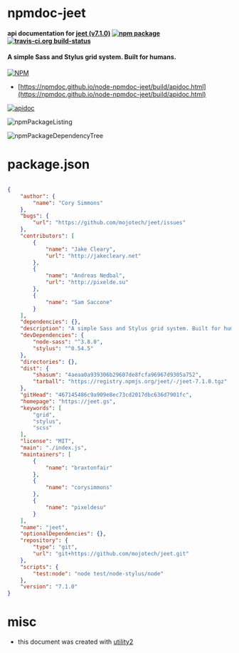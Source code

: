 # npmdoc-jeet

#### api documentation for  [jeet (v7.1.0)](https://jeet.gs)  [![npm package](https://img.shields.io/npm/v/npmdoc-jeet.svg?style=flat-square)](https://www.npmjs.org/package/npmdoc-jeet) [![travis-ci.org build-status](https://api.travis-ci.org/npmdoc/node-npmdoc-jeet.svg)](https://travis-ci.org/npmdoc/node-npmdoc-jeet)

#### A simple Sass and Stylus grid system. Built for humans.

[![NPM](https://nodei.co/npm/jeet.png?downloads=true&downloadRank=true&stars=true)](https://www.npmjs.com/package/jeet)

- [https://npmdoc.github.io/node-npmdoc-jeet/build/apidoc.html](https://npmdoc.github.io/node-npmdoc-jeet/build/apidoc.html)

[![apidoc](https://npmdoc.github.io/node-npmdoc-jeet/build/screenCapture.buildCi.browser.%252Ftmp%252Fbuild%252Fapidoc.html.png)](https://npmdoc.github.io/node-npmdoc-jeet/build/apidoc.html)

![npmPackageListing](https://npmdoc.github.io/node-npmdoc-jeet/build/screenCapture.npmPackageListing.svg)

![npmPackageDependencyTree](https://npmdoc.github.io/node-npmdoc-jeet/build/screenCapture.npmPackageDependencyTree.svg)



# package.json

```json

{
    "author": {
        "name": "Cory Simmons"
    },
    "bugs": {
        "url": "https://github.com/mojotech/jeet/issues"
    },
    "contributors": [
        {
            "name": "Jake Cleary",
            "url": "http://jakecleary.net"
        },
        {
            "name": "Andreas Nedbal",
            "url": "http://pixelde.su"
        },
        {
            "name": "Sam Saccone"
        }
    ],
    "dependencies": {},
    "description": "A simple Sass and Stylus grid system. Built for humans.",
    "devDependencies": {
        "node-sass": "^3.8.0",
        "stylus": "^0.54.5"
    },
    "directories": {},
    "dist": {
        "shasum": "4aeaa0a939306b29607de8fcfa96967d9305a752",
        "tarball": "https://registry.npmjs.org/jeet/-/jeet-7.1.0.tgz"
    },
    "gitHead": "467145486c9a909e8ec73cd2017dbc636d7901fc",
    "homepage": "https://jeet.gs",
    "keywords": [
        "grid",
        "stylus",
        "scss"
    ],
    "license": "MIT",
    "main": "./index.js",
    "maintainers": [
        {
            "name": "braxtonfair"
        },
        {
            "name": "corysimmons"
        },
        {
            "name": "pixeldesu"
        }
    ],
    "name": "jeet",
    "optionalDependencies": {},
    "repository": {
        "type": "git",
        "url": "git+https://github.com/mojotech/jeet.git"
    },
    "scripts": {
        "test:node": "node test/node-stylus/node"
    },
    "version": "7.1.0"
}
```



# misc
- this document was created with [utility2](https://github.com/kaizhu256/node-utility2)
